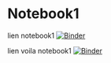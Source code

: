 # Notebook1

lien notebook1 [![Binder](https://mybinder.org/badge_logo.svg)](https://mybinder.org/v2/gh/drnbsrs/Notebook1/HEAD)


lien voila notebook1 [![Binder](https://mybinder.org/badge_logo.svg)](https://mybinder.org/v2/gh/drnbsrs/Notebook1/HEAD?labpath=%2Fvoila%2Frender%2Fnotebook1.ipynb)
